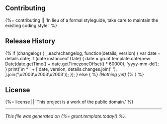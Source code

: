 

## Contributing

{%= contributing || 'In lieu of a formal styleguide, take care to maintain the existing coding style.' %}

## Release History
{% if (changelog) {
  _.each(changelog, function(details, version) {
    var date = details.date;
    if (date instanceof Date) {
      date = grunt.template.date(new Date(date.getTime() + date.getTimezoneOffset() * 60000), 'yyyy-mm-dd');
    }
    print('\n * ' + [
      date,
      version,
      details.changes.join(' '),
    ].join('\u2003\u2003\u2003'));
  });
} else { %}
_(Nothing yet)_
{% } %}

## License

{%= license || 'This project is a work of the public domain.' %}

---

*This file was generated on {%= grunt.template.today() %}.*
